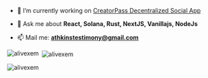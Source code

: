 - 🔭 I’m currently working on [CreatorPass Decentralized Social App](https://creatorpass.vercel.app/)

- 💬 Ask me about **React, Solana, Rust, NextJS, Vanillajs, NodeJs**

- 📫 Mail me: **athkinstestimony@gmail.com**

<p><img align="left" src="https://github-readme-stats.vercel.app/api/top-langs?username=alivexem&show_icons=true&locale=en&layout=compact" alt="alivexem" /></p>

<p>&nbsp;<img align="center" src="https://github-readme-stats.vercel.app/api?username=alivexem&show_icons=true&locale=en" alt="alivexem" /></p>

<p><img align="center" src="https://github-readme-streak-stats.herokuapp.com/?user=alivexem&" alt="alivexem" /></p
